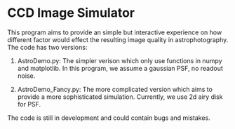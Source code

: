 # CCD Image Simulator
This program aims to provide an simple but interactive experience on how different factor would effect the resulting image quality in astrophotography.
The code has two versions:

1. AstroDemo.py:
The simpler verison which only use functions in numpy and matplotlib. In this program, we assume a gaussian PSF, no readout noise.

2. AstroDemo_Fancy.py:
The more complicated version which aims to provide a more sophisticated simulation. Currently, we use 2d airy disk for PSF.

The code is still in development and could contain bugs and mistakes.
